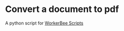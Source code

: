 # Convert a document to pdf

A python script for <a href="http://workerbee.tonkworks.com">WorkerBee Scripts</a>